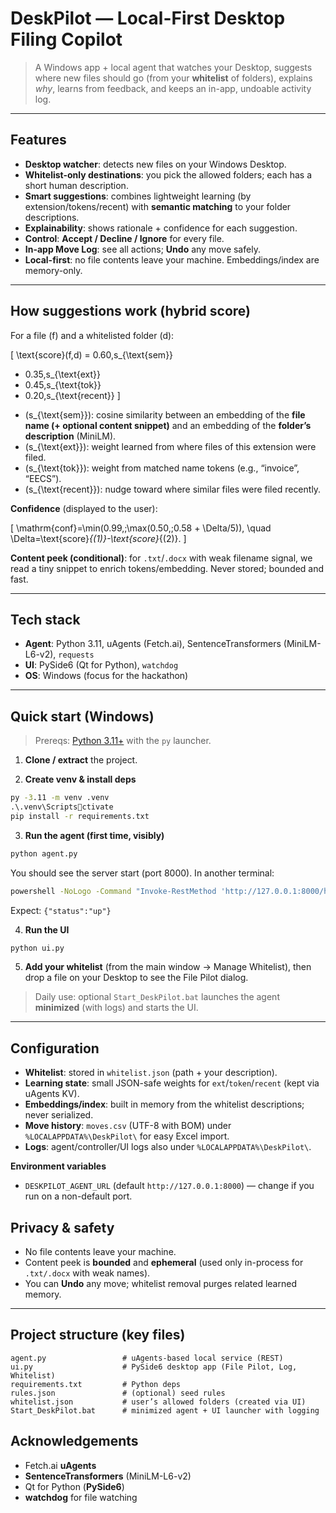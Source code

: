 # DeskPilot — Local-First Desktop Filing Copilot

> A Windows app + local agent that watches your Desktop, suggests where new files should go (from your **whitelist** of folders), explains *why*, learns from feedback, and keeps an in-app, undoable activity log.

---

## Features

- **Desktop watcher**: detects new files on your Windows Desktop.
- **Whitelist-only destinations**: you pick the allowed folders; each has a short human description.
- **Smart suggestions**: combines lightweight learning (by extension/tokens/recent) with **semantic matching** to your folder descriptions.
- **Explainability**: shows rationale + confidence for each suggestion.
- **Control**: **Accept / Decline / Ignore** for every file.
- **In-app Move Log**: see all actions; **Undo** any move safely.
- **Local-first**: no file contents leave your machine. Embeddings/index are memory-only.

---

## How suggestions work (hybrid score)

For a file \(f\) and a whitelisted folder \(d\):

\[
\text{score}(f,d)
= 0.60\,s_{\text{sem}}
+ 0.35\,s_{\text{ext}}
+ 0.45\,s_{\text{tok}}
+ 0.20\,s_{\text{recent}}
\]

- \(s_{\text{sem}}\): cosine similarity between an embedding of the **file name (+ optional content snippet)** and an embedding of the **folder’s description** (MiniLM).
- \(s_{\text{ext}}\): weight learned from where files of this extension were filed.
- \(s_{\text{tok}}\): weight from matched name tokens (e.g., “invoice”, “EECS”).
- \(s_{\text{recent}}\): nudge toward where similar files were filed recently.

**Confidence** (displayed to the user):

\[
\mathrm{conf}=\min(0.99,\;\max(0.50,\;0.58 + \Delta/5)),
\quad
\Delta=\text{score}_{(1)}-\text{score}_{(2)}.
\]

**Content peek (conditional)**: for `.txt`/`.docx` with weak filename signal, we read a tiny snippet to enrich tokens/embedding. Never stored; bounded and fast.

---

## Tech stack

- **Agent**: Python 3.11, uAgents (Fetch.ai), SentenceTransformers (MiniLM-L6-v2), `requests`
- **UI**: PySide6 (Qt for Python), `watchdog`
- **OS**: Windows (focus for the hackathon)

---

## Quick start (Windows)

> Prereqs: [Python 3.11+](https://www.python.org/downloads/) with the `py` launcher.

1) **Clone / extract** the project.

2) **Create venv & install deps**
```bat
py -3.11 -m venv .venv
.\.venv\Scriptsctivate
pip install -r requirements.txt
```

3) **Run the agent (first time, visibly)**
```bat
python agent.py
```
You should see the server start (port 8000). In another terminal:
```bat
powershell -NoLogo -Command "Invoke-RestMethod 'http://127.0.0.1:8000/health'"
```
Expect: `{"status":"up"}`

4) **Run the UI**
```bat
python ui.py
```

5) **Add your whitelist** (from the main window → Manage Whitelist), then drop a file on your Desktop to see the File Pilot dialog.

> Daily use: optional `Start_DeskPilot.bat` launches the agent **minimized** (with logs) and starts the UI.

---

## Configuration

- **Whitelist**: stored in `whitelist.json` (path + your description).
- **Learning state**: small JSON-safe weights for `ext`/`token`/`recent` (kept via uAgents KV).
- **Embeddings/index**: built in memory from the whitelist descriptions; never serialized.
- **Move history**: `moves.csv` (UTF-8 with BOM) under `%LOCALAPPDATA%\DeskPilot\` for easy Excel import.
- **Logs**: agent/controller/UI logs also under `%LOCALAPPDATA%\DeskPilot\`.

**Environment variables**

- `DESKPILOT_AGENT_URL` (default `http://127.0.0.1:8000`) — change if you run on a non-default port.
  

## Privacy & safety

- No file contents leave your machine.
- Content peek is **bounded** and **ephemeral** (used only in-process for `.txt/.docx` with weak names).
- You can **Undo** any move; whitelist removal purges related learned memory.

---

## Project structure (key files)

```
agent.py                 # uAgents-based local service (REST)
ui.py                    # PySide6 desktop app (File Pilot, Log, Whitelist)
requirements.txt         # Python deps
rules.json               # (optional) seed rules
whitelist.json           # user’s allowed folders (created via UI)
Start_DeskPilot.bat      # minimized agent + UI launcher with logging
```

## Acknowledgements

- Fetch.ai **uAgents**
- **SentenceTransformers** (MiniLM-L6-v2)
- Qt for Python (**PySide6**)
- **watchdog** for file watching
